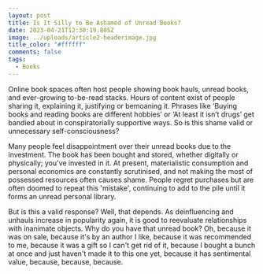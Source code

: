```yaml
---
layout: post
title: Is It Silly to Be Ashamed of Unread Books?
date: 2023-04-21T12:30:19.805Z
image: ../uploads/article2-headerimage.jpg
title_color: "#ffffff"
comments: false
tags:
  - Books
---
```

Online book spaces often host people showing book hauls, unread books, and ever-growing to-be-read stacks. Hours of content exist of people sharing it, explaining it, justifying or bemoaning it. Phrases like ‘Buying books and reading books are different hobbies’ or ‘At least it isn’t drugs’ get bandied about in conspiratorially supportive ways. So is this shame valid or unnecessary self-consciousness?

Many people feel disappointment over their unread books due to the investment. The book has been bought and stored, whether digitally or physically; you've invested in it. At present, materialistic consumption and personal economics are constantly scrutinised, and not making the most of possessed resources often causes shame. People regret purchases but are often doomed to repeat this 'mistake', continuing to add to the pile until it forms an unread personal library.

B﻿ut is this a valid response? Well, that depends. As deinfluencing and unhauls increase in popularity again, it is good to reevaluate relationships with inanimate objects. Why do you have that unread book? Oh, because it was on sale, because it's by an author I like, because it was recommended to me, because it was a gift so I can't get rid of it, because I bought a bunch at once and just haven't made it to this one yet, because it has sentimental value, because, because, because.